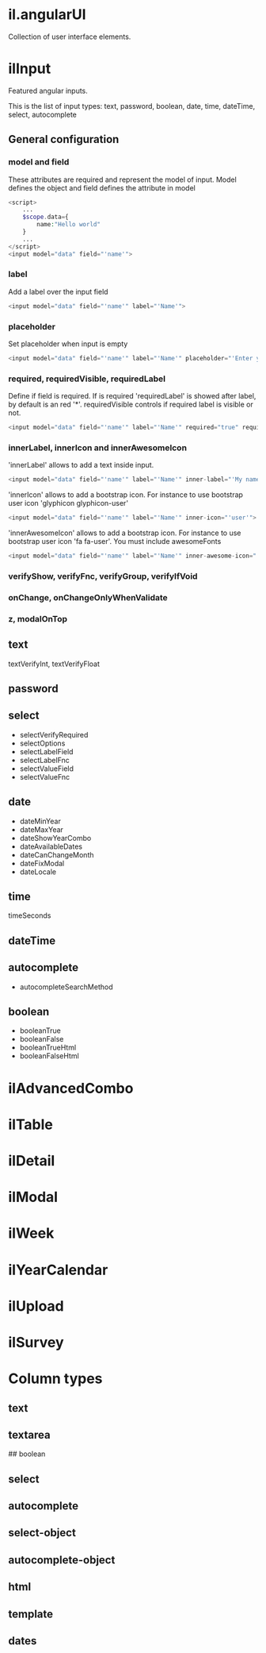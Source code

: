 # il.angularUI

Collection of user interface elements.

# ilInput

Featured angular inputs. 

This is the list of input types: text, password, boolean, date, time, dateTime, select, autocomplete

## General configuration

### model and field

These attributes are required and represent the model of input. Model defines the object and field defines the attribute in model 

```php
<script>
	...
	$scope.data={
		name:"Hello world"	
	}
	...
</script>
<input model="data" field="'name'">
```

### label

Add a label over the input field

```php
<input model="data" field="'name'" label="'Name'">
```

### placeholder

Set placeholder when input is empty

```php
<input model="data" field="'name'" label="'Name'" placeholder="'Enter your name'">
```


### required, requiredVisible, requiredLabel

Define if field is required.
If is required 'requiredLabel' is showed after label, by default is an red '*'.
requiredVisible controls if required label is visible or not.

```php
<input model="data" field="'name'" label="'Name'" required="true" required-label="'(* required)'">
```


### innerLabel, innerIcon and innerAwesomeIcon

'innerLabel' allows to add a text inside input. 
```php
<input model="data" field="'name'" label="'Name'" inner-label="'My name'">
```

'innerIcon' allows to add a bootstrap icon. For instance to use bootstrap user icon 'glyphicon glyphicon-user'
```php
<input model="data" field="'name'" label="'Name'" inner-icon="'user'">
```

'innerAwesomeIcon' allows to add a bootstrap icon. For instance to use bootstrap user icon 'fa fa-user'. You must include awesomeFonts
```php
<input model="data" field="'name'" label="'Name'" inner-awesome-icon="'user'">
```


### verifyShow, verifyFnc, verifyGroup, verifyIfVoid



### onChange, onChangeOnlyWhenValidate

### z, modalOnTop


## text

textVerifyInt, textVerifyFloat

## password
## select

* selectVerifyRequired
* selectOptions
* selectLabelField
* selectLabelFnc
* selectValueField
* selectValueFnc


## date

* dateMinYear
* dateMaxYear
* dateShowYearCombo
* dateAvailableDates
* dateCanChangeMonth
* dateFixModal
* dateLocale

## time

timeSeconds

## dateTime


## autocomplete

* autocompleteSearchMethod

## boolean

* booleanTrue
* booleanFalse
* booleanTrueHtml
* booleanFalseHtml


# ilAdvancedCombo
# ilTable
# ilDetail
# ilModal
# ilWeek
# ilYearCalendar
# ilUpload
# ilSurvey


# Column types

## text
## textarea
## boolean
## select
## autocomplete
## select-object
## autocomplete-object
## html
## template
## dates